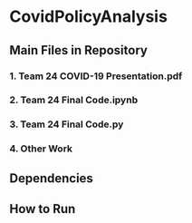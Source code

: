 # CovidPolicyAnalysis
## Main Files in Repository
### 1. Team 24 COVID-19 Presentation.pdf 
### 2. Team 24 Final Code.ipynb
### 3. Team 24 Final Code.py
### 4. Other Work




## Dependencies

## How to Run
